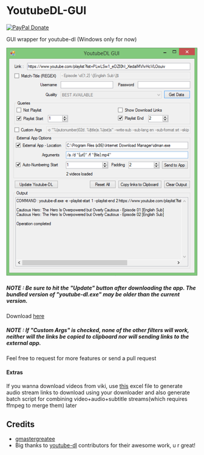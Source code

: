 # YoutubeDL-GUI

[![PayPal Donate](https://img.shields.io/badge/donate-PayPal-orange.svg?style=flat-square&logo=paypal)](https://www.paypal.me/RajarshiVaidya)

GUI wrapper for youtube-dl (Windows only for now)

![Window](https://raw.githubusercontent.com/gmastergreatee/YoutubeDL-GUI/master/ui-2021-02-09.png)

##### NOTE : Be sure to hit the "Update" button after downloading the app. The bundled version of *"youtube-dl.exe"* may be older than the current version.
Download [here](https://github.com/gmastergreatee/YoutubeDL-GUI/releases)

##### NOTE : If "Custom Args" is checked, none of the other filters will work, neither will the links be copied to clipboard nor will sending links to the external app.

Feel free to request for more features or send a pull request

#### Extras
If you wanna download videos from viki, use [this](https://github.com/gmastergreatee/YoutubeDL-GUI/raw/master/Viki%20Audio%20Link%20extractor%20%26%20Merger.xlsx) excel file to generate audio stream links to download using your downloader and also generate batch script for combining video+audio+subtitle streams(which requires ffmpeg to merge them) later

## Credits
- [gmastergreatee](https://github.com/gmastergreatee)
- Big thanks to [youtube-dl](https://github.com/ytdl-org/youtube-dl) contributors for their awesome work, u r great!
